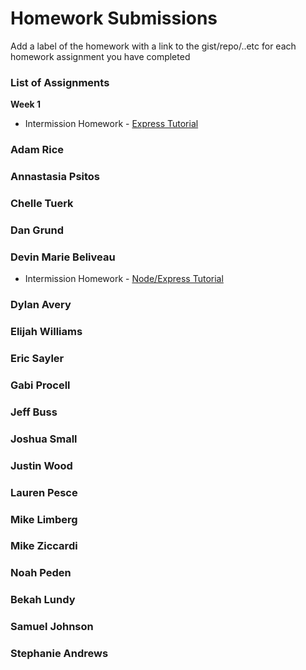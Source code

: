 # Homework Submissions

Add a label of the homework with a link to the gist/repo/..etc for each homework assignment you have completed

### List of Assignments

**Week 1**

* Intermission Homework - [Express Tutorial](https://www.tutorialspoint.com/nodejs/nodejs_express_framework.htm)

### Adam Rice

### Annastasia Psitos

### Chelle Tuerk

### Dan Grund

### Devin Marie Beliveau
* Intermission Homework - [Node/Express Tutorial](https://github.com/devinmarieb/Node-Express-Tutorial)

### Dylan Avery

### Elijah Williams

### Eric Sayler

### Gabi Procell

### Jeff Buss

### Joshua Small

### Justin Wood

### Lauren Pesce

### Mike Limberg

### Mike Ziccardi

### Noah Peden

### Bekah Lundy

### Samuel Johnson

### Stephanie Andrews

